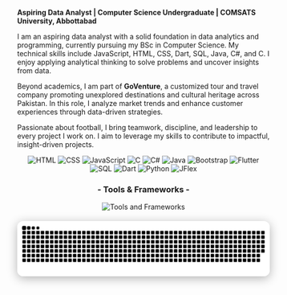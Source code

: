 <!-- Profile Introduction -->
<p>
<strong>Aspiring Data Analyst | Computer Science Undergraduate | COMSATS University, Abbottabad</strong>
</p>

<p>
I am an aspiring data analyst with a solid foundation in data analytics and programming, currently pursuing my BSc in Computer Science. My technical skills include JavaScript, HTML, CSS, Dart, SQL, Java, C#, and C. I enjoy applying analytical thinking to solve problems and uncover insights from data.
</p>

<p>
Beyond academics, I am part of <strong>GoVenture</strong>, a customized tour and travel company promoting unexplored destinations and cultural heritage across Pakistan. In this role, I analyze market trends and enhance customer experiences through data-driven strategies.
</p>

<p>
Passionate about football, I bring teamwork, discipline, and leadership to every project I work on. I aim to leverage my skills to contribute to impactful, insight-driven projects.
</p>


<!-- Language and Tool Badges -->
<div align="center">
    <img src="https://img.shields.io/static/v1?message=HTML&logo=html5&label=&color=E34F26&logoColor=white&labelColor=&style=for-the-badge" alt="HTML">
    <img src="https://img.shields.io/static/v1?message=CSS&logo=css3&label=&color=1572B6&logoColor=white&labelColor=&style=for-the-badge" alt="CSS">
    <img src="https://img.shields.io/static/v1?message=JavaScript&logo=javascript&label=&color=F7DF1E&logoColor=black&labelColor=&style=for-the-badge" alt="JavaScript">
    <img src="https://img.shields.io/static/v1?message=C&logo=c&label=&color=A8B9CC&logoColor=white&labelColor=&style=for-the-badge" alt="C">
    <img src="https://img.shields.io/static/v1?message=C%23&logo=csharp&label=&color=239120&logoColor=white&labelColor=&style=for-the-badge" alt="C#">
    <img src="https://img.shields.io/static/v1?message=Java&logo=java&label=&color=007396&logoColor=white&labelColor=&style=for-the-badge" alt="Java">
    <img src="https://img.shields.io/static/v1?message=Bootstrap&logo=bootstrap&label=&color=7952B3&logoColor=white&labelColor=&style=for-the-badge" alt="Bootstrap">
    <img src="https://img.shields.io/static/v1?message=Flutter&logo=flutter&label=&color=02569B&logoColor=white&labelColor=&style=for-the-badge" alt="Flutter">
    <img src="https://img.shields.io/static/v1?message=SQL&logo=sqlite&label=&color=003B57&logoColor=white&labelColor=&style=for-the-badge" alt="SQL" \n>
    <img src="https://img.shields.io/static/v1?message=Dart&logo=dart&label=&color=0175C2&logoColor=white&labelColor=&style=for-the-badge" alt="Dart">
    <img src="https://img.shields.io/static/v1?message=Python&logo=python&label=&color=3776AB&logoColor=white&labelColor=&style=for-the-badge" alt="Python">
    <img src="https://img.shields.io/static/v1?message=JFlex&logo=java&label=&color=FF9800&logoColor=white&labelColor=&style=for-the-badge" alt="JFlex">



</div>
</div>

<!-- Section Heading -->
<div class="markdown-heading" dir="auto">
  <h3 align="center" tabindex="-1" class="heading-element" dir="auto">
    - Tools & Frameworks -
  </h3>
</div>

<!-- Centered Icons -->
<div align="center">
  <img src="https://skillicons.dev/icons?i=firebase,anaconda,vscode,github,git,linux,dart,dotnet,bootstrap,react,mongodb,nodejs,flutter" alt="Tools and Frameworks" style="max-width: 100%;">
</div>

<div align="center" style="margin-top: 20px;">
  <a href="https://raw.githubusercontent.com/Muizzkarim10/Muizzkarim10/output/github-contribution-grid-snake-dark.svg" target="_blank" rel="noopener noreferrer nofollow">
    <img 
      src="https://raw.githubusercontent.com/Muizzkarim10/Muizzkarim10/output/github-contribution-grid-snake-dark.svg" 
      alt="GitHub Contribution Snake" 
      style="max-width: 100%; border-radius: 12px; box-shadow: 0 4px 20px rgba(0, 0, 0, 0.3); transition: transform 0.3s ease-in-out;"
      onmouseover="this.style.transform='scale(1.03)'" 
      onmouseout="this.style.transform='scale(1)'"
    />
  </a>
</div>









